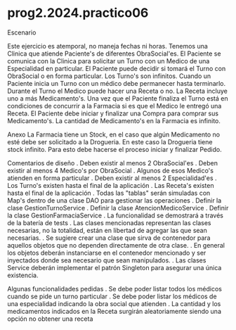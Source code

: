 # prog2.2024.practico06

Escenario

Este ejercicio es atemporal, no maneja fechas ni horas. Tenemos una Clinica que atiende Paciente's de diferentes ObraSocial'es. El Paciente se comunica con la Clinica para solicitar un Turno con un Medico de una Especialidad en particular. El Paciente puede decidir si tomará el Turno con ObraSocial o en forma particular. Los Turno's son infinitos.
Cuando un Paciente inicia un Turno con un médico debe permanecer hasta terminarlo. Durante el Turno el Medico puede hacer una Receta o no. La Receta incluye uno a más Medicamento's.
Una vez que el Paciente finaliza el Turno está en condiciones de concurrir a la Farmacia si es que el Medico le entregó una Receta.
El Paciente debe iniciar y finalizar una Compra para comprar sus Medicamento's. La cantidad de Medicamento's en la Farmacia es infinito.

Anexo
La Farmacia tiene un Stock, en el caso que algún Medicamento no esté debe ser solicitado a la Drogueria. En este caso la Drogueria tiene stock infinito. Para esto debe hacerse el proceso iniciar y finalizar Pedido.

Comentarios de diseño
. Deben existir al menos 2 ObraSocial'es
. Deben existir al menos 4 Medico's por ObraSocial
. Algunos de esos Medico's atienden en forma particular
. Deben existir al menos 2 Especialidad'es
. Los Turno's existen hasta el final de la aplicación
. Las Receta's existen hasta el final de la aplicación
. Todas las "tablas" serán simuladas con Map's dentro de una clase DAO para gestionar las operaciones
. Definir la clase GestionTurnoService
. Definir la clase AtencionMedicoService
. Definir la clase GestionFarmaciaService
. La funcionalidad se demostrará a través de la batería de tests
. Las clases mencionadas representan las clases necesarias, no la totalidad, están en libertad de agregar las que sean necesarias.
. Se sugiere crear una clase que sirva de contenedor para aquellos objetos que no dependen directamente de otra clase.
. En general los objetos deberán instanciarse en el contenedor mencionado y ser inyectados donde sea necesario que sean manipulados.
. Las clases Service deberán implementar el patrón Singleton para asegurar una única existencia.

Algunas funcionalidades pedidas
. Se debe poder listar todos los médicos cuando se pide un turno particular
. Se debe poder listar los médicos de una especialidad indicando la obra social que atienden
. La cantidad y los medicamentos indicados en la Receta surgirán aleatoriamente siendo una opción no obtener una receta

